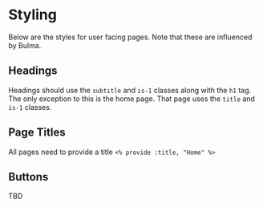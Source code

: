 # Styling

Below are the styles for user facing pages. Note that these are influenced by Bulma.

## Headings

Headings should use the `subtitle` and `is-1` classes along with the `h1` tag. The only exception to this is the home
page. That page uses the `title` and `is-1` classes.

## Page Titles

All pages need to provide a title `<% provide :title, "Home" %>`

## Buttons

TBD
